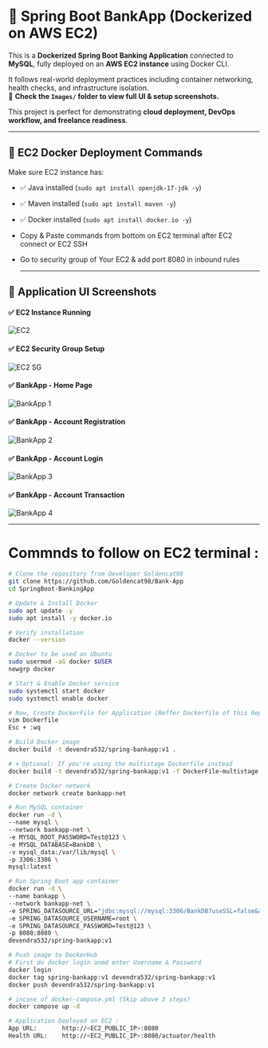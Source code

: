 # 🏦 Spring Boot BankApp (Dockerized on AWS EC2)

This is a **Dockerized Spring Boot Banking Application** connected to **MySQL**, fully deployed on an **AWS EC2 instance** using Docker CLI.

It follows real-world deployment practices including container networking, health checks, and infrastructure isolation.  
📂 **Check the `Images/` folder to view full UI & setup screenshots.**

This project is perfect for demonstrating **cloud deployment, DevOps workflow, and freelance readiness**.

---

## 🚀 EC2 Docker Deployment Commands

Make sure EC2 instance has:
- ✅ Java installed (`sudo apt install openjdk-17-jdk -y`)
- ✅ Maven installed (`sudo apt install maven -y`)
- ✅ Docker installed (`sudo apt install docker.io -y`)
- Copy & Paste commands from bottom on EC2 terminal after EC2 connect or EC2 SSH
- Go to security group of Your EC2 & add port 8080 in inbound rules

     ---

## 📸 Application UI Screenshots

#### ✅ EC2 Instance Running  
![EC2](Images/EC2.png)

#### ✅ EC2 Security Group Setup  
![EC2 SG](Images/EC2_SG.png)

#### ✅ BankApp - Home Page  
![BankApp 1](Images/Bankapp_1.png)

#### ✅ BankApp - Account Registration
![BankApp 2](Images/BankApp_2.png)

#### ✅ BankApp - Account Login 
![BankApp 3](Images/BankApp_3.png)

#### ✅ BankApp - Account Transaction 
![BankApp 4](Images/BankApp_4.png)

---
# Commnds to follow on EC2 terminal :

```bash
# Clone the repository from Developer Goldencat98
git clone https://github.com/Goldencat98/Bank-App
cd SpringBoot-BankingApp

# Update & Install Docker
sudo apt update -y
sudo apt install -y docker.io

# Verify installation
docker --version

# Docker to be used on Ubuntu
sudo usermod -aG docker $USER
newgrp docker

# Start & Enable Docker service
sudo systemctl start docker
sudo systemctl enable docker

# Now, Create DockerFile for Application (Reffer Dockerfile of this Repository)
vim Dockerfile
Esc + :wq

# Build Docker image
docker build -t devendra532/spring-bankapp:v1 .

# 🌀 Optional: If you're using the multistage Dockerfile instead
docker build -t devendra532/spring-bankapp:v1 -f DockerFile-multistage .

# Create Docker network
docker network create bankapp-net

# Run MySQL container
docker run -d \
--name mysql \
--network bankapp-net \
-e MYSQL_ROOT_PASSWORD=Test@123 \
-e MYSQL_DATABASE=BankDB \
-v mysql_data:/var/lib/mysql \
-p 3306:3306 \
mysql:latest

# Run Spring Boot app container
docker run -d \
--name bankapp \
--network bankapp-net \
-e SPRING_DATASOURCE_URL="jdbc:mysql://mysql:3306/BankDB?useSSL=false&allowPublicKeyRetrieval=true&serverTimezone=UTC" \
-e SPRING_DATASOURCE_USERNAME=root \
-e SPRING_DATASOURCE_PASSWORD=Test@123 \
-p 8080:8080 \
devendra532/spring-bankapp:v1

# Push image to DockerHub
# First do docker login anmd enter Username & Password
docker login
docker tag spring-bankapp:v1 devendra532/spring-bankapp:v1
docker push devendra532/spring-bankapp:v1

# incase of docker-compose.yml (Skip above 3 steps)
docker compose up -d

# Application Deployed on EC2 :
App URL:       http://<EC2_PUBLIC_IP>:8080
Health URL:    http://<EC2_PUBLIC_IP>:8080/actuator/health

